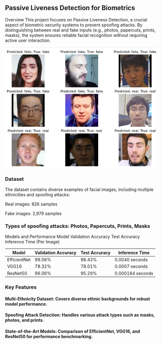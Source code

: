 ## Passive Liveness Detection for Biometrics
Overview
This project focuses on Passive Liveness Detection, a crucial aspect of biometric security systems to prevent spoofing attacks. By distinguishing between real and fake inputs (e.g., photos, papercuts, prints, masks), the system ensures reliable facial recognition without requiring active user interaction.

<p align="center">
  <img src="prediction" >
</p>

### Dataset
The dataset contains diverse examples of facial images, including multiple ethnicities and spoofing attacks:

Real images: 826 samples

Fake images: 2,979 samples

### Types of spoofing attacks: Photos, Papercuts, Prints, Masks


Models and Performance
Model	Validation Accuracy	Test Accuracy	Inference Time (Per Image)
			
	
			

| Model     | Validation Accuracy | Test Accuracy | Inference Time |
|-----------|---------------------|---------------|--------------------|
| EfficientNet  | 99.08%         | 98.43%      | 0.0040 seconds  | 
| VGG16	   | 78.32%      |78.01%	             | 0.0007 seconds    | 
| ResNet50   | 96.06%       |95.29%    | 0.000184 seconds   |


### Key Features
#### Multi-Ethnicity Dataset: Covers diverse ethnic backgrounds for robust model performance.
#### Spoofing Attack Detection: Handles various attack types such as masks, photos, and prints.
#### State-of-the-Art Models: Comparison of EfficientNet, VGG16, and ResNet50 for performance benchmarking.

